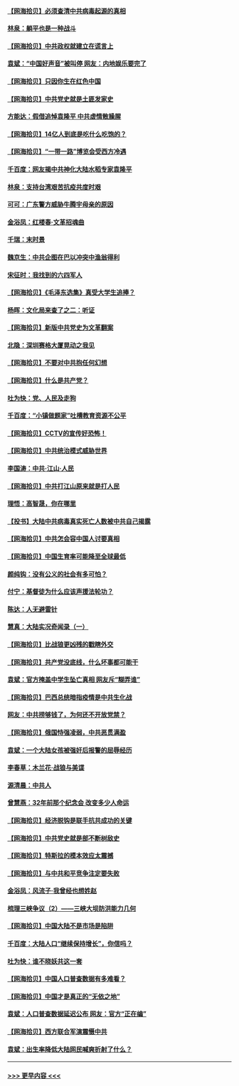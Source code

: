#### [【网海拾贝】必须查清中共病毒起源的真相](../pages/nsc993/n12984276.md?t=05300102) 
#### [林泉：躺平也是一种战斗](../pages/nsc993/n12984194.md?t=05300102) 
#### [【网海拾贝】中共政权就建立在谎言上](../pages/nsc993/n12981880.md?t=05300102) 
#### [袁斌：“中国好声音”被叫停 网友：内地娱乐要完了](../pages/nsc993/n12981826.md?t=05300102) 
#### [【网海拾贝】只因你生在红色中国](../pages/nsc993/n12979096.md?t=05300102) 
#### [【网海拾贝】中共党史就是土匪发家史](../pages/nsc993/n12976478.md?t=05300102) 
#### [方能达：假借追悼袁隆平 中共虚情散臊腥](../pages/nsc993/n12976396.md?t=05300102) 
#### [【网海拾贝】14亿人到底是吃什么吃饱的？](../pages/nsc993/n12974125.md?t=05300102) 
#### [【网海拾贝】“一带一路”博览会受西方冷遇](../pages/nsc993/n12971787.md?t=05300102) 
#### [千百度：网友揭中共神化大陆水稻专家袁隆平](../pages/nsc993/n12971733.md?t=05300102) 
#### [林泉：支持台湾艰苦抗疫共度时艰](../pages/nsc993/n12971350.md?t=05300102) 
#### [可可：广东警方威胁牛腾宇母亲的原因](../pages/nsc993/n12971100.md?t=05300102) 
#### [金浴凤：红楼春·文革招魂曲](../pages/nsc993/n12970354.md?t=05300102) 
#### [千瑞：末时景](../pages/nsc993/n12970337.md?t=05300102) 
#### [魏京生：中共企图在巴以冲突中渔翁得利](../pages/nsc993/n12970286.md?t=05300102) 
#### [宋征时：我找到的六四军人](../pages/nsc993/n12970213.md?t=05300102) 
#### [【网海拾贝】《毛泽东选集》真受大学生追捧？](../pages/nsc993/n12968779.md?t=05300102) 
#### [杨晖：文化局来查了之二：听证](../pages/nsc993/n12966528.md?t=05300102) 
#### [【网海拾贝】新版中共党史为文革翻案](../pages/nsc993/n12967526.md?t=05300102) 
#### [北隐：深圳赛格大厦晃动之我见](../pages/nsc993/n12967393.md?t=05300102) 
#### [【网海拾贝】不要对中共抱任何幻想](../pages/nsc993/n12965222.md?t=05300102) 
#### [【网海拾贝】什么是共产党？](../pages/nsc993/n12962781.md?t=05300102) 
#### [吐为快：党、人民及走狗](../pages/nsc993/n12962747.md?t=05300102) 
#### [千百度：“小镇做题家”吐槽教育资源不公平](../pages/nsc993/n12962705.md?t=05300102) 
#### [【网海拾贝】CCTV的宣传好恐怖！](../pages/nsc993/n12959984.md?t=05300102) 
#### [【网海拾贝】中共统治模式威胁世界](../pages/nsc993/n12957622.md?t=05300102) 
#### [李国涛：中共‧江山‧人民](../pages/nsc993/n12957502.md?t=05300102) 
#### [【网海拾贝】中共打江山原来就是打人民](../pages/nsc993/n12954345.md?t=05300102) 
#### [理悟：高智晟，你在哪里](../pages/nsc993/n12953115.md?t=05300102) 
#### [【投书】大陆中共病毒真实死亡人数被中共自己揭露](../pages/nsc993/n12953050.md?t=05300102) 
#### [【网海拾贝】中共怎会容中国人讨要真相](../pages/nsc993/n12952161.md?t=05300102) 
#### [【网海拾贝】中国生育率可能降至全球最低](../pages/nsc993/n12948793.md?t=05300102) 
#### [颜纯钩：没有公义的社会有多可怕？](../pages/nsc993/n12947626.md?t=05300102) 
#### [付宁：基督徒为什么应该声援法轮功？](../pages/nsc993/n12947233.md?t=05300102) 
#### [陈达：人无避雷针](../pages/nsc993/n12947098.md?t=05300102) 
#### [慧真：大陆实况奇闻录（一）](../pages/nsc993/n12945811.md?t=05300102) 
#### [【网海拾贝】比战狼更凶残的戳瞎外交](../pages/nsc993/n12945717.md?t=05300102) 
#### [【网海拾贝】共产党没底线，什么坏事都可能干](../pages/nsc993/n12942090.md?t=05300102) 
#### [袁斌：官方掩盖中学生坠亡真相 网友斥“糊弄谁”](../pages/nsc993/n12942029.md?t=05300102) 
#### [【网海拾贝】巴西总统暗指疫情是中共生化战](../pages/nsc993/n12938999.md?t=05300102) 
#### [网友：中共捞够钱了，为何还不开放党禁？](../pages/nsc993/n12938952.md?t=05300102) 
#### [【网海拾贝】俄国恃强凌弱，中共恶贯满盈](../pages/nsc993/n12936626.md?t=05300102) 
#### [袁斌：一个大陆女孩被强奸后报警的屈辱经历](../pages/nsc993/n12936547.md?t=05300102) 
#### [李春草：木兰花·战狼与美谍](../pages/nsc993/n12935995.md?t=05300102) 
#### [源清晨：中共人](../pages/nsc993/n12935589.md?t=05300102) 
#### [曾慧燕：32年前那个纪念会 改变多少人命运](../pages/nsc993/n12934233.md?t=05300102) 
#### [【网海拾贝】经济脱钩是联手抗共成功的关键](../pages/nsc993/n12934176.md?t=05300102) 
#### [【网海拾贝】中共党史就是部不断树敌史](../pages/nsc993/n12932844.md?t=05300102) 
#### [【网海拾贝】特斯拉的模本效应太震撼](../pages/nsc993/n12925626.md?t=05300102) 
#### [【网海拾贝】与中共和平竞争注定要失败](../pages/nsc993/n12923326.md?t=05300102) 
#### [金浴凤：风流子‧我曾经也想姓赵](../pages/nsc993/n12920911.md?t=05300102) 
#### [梳理三峡争议（2）——三峡大坝防洪能力几何](../pages/nsc993/n12920173.md?t=05300102) 
#### [【网海拾贝】中国大陆不是市场是陷阱](../pages/nsc993/n12920143.md?t=05300102) 
#### [千百度：大陆人口“继续保持增长”，你信吗？](../pages/nsc993/n12918946.md?t=05300102) 
#### [吐为快：谁不晓妖共这一套](../pages/nsc993/n12918941.md?t=05300102) 
#### [【网海拾贝】中国人口普查数据有多难看？](../pages/nsc993/n12917822.md?t=05300102) 
#### [【网海拾贝】中国才是真正的“无依之地”](../pages/nsc993/n12915845.md?t=05300102) 
#### [袁斌：人口普查数据延迟公布 网友：官方“正在编”](../pages/nsc993/n12915748.md?t=05300102) 
#### [【网海拾贝】西方联合军演震慑中共](../pages/nsc993/n12913466.md?t=05300102) 
#### [袁斌：出生率降低大陆网民喊爽折射了什么？](../pages/nsc993/n12913365.md?t=05300102) 

----
#### [ >>> 更早内容 <<< ](../indexes/nsc993-earlier.md)
